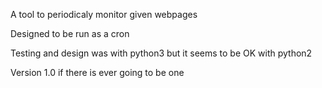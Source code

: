 A tool to periodicaly monitor given webpages


Designed to be run as a cron

Testing and design was with python3 but it seems to be OK with python2

Version 1.0 if there is ever going to be one
